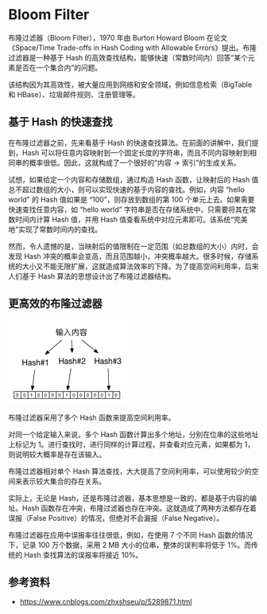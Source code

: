 # Bloom Filter

布隆过滤器（Bloom Filter），1970 年由 Burton Howard Bloom 在论文《Space/Time Trade-offs in Hash Coding with Allowable Errors》提出。布隆过滤器是一种基于 Hash 的高效查找结构，能够快速（常数时间内）回答“某个元素是否在一个集合内”的问题。

该结构因为其高效性，被大量应用到网络和安全领域，例如信息检索（BigTable 和 HBase）、垃圾邮件规则、注册管理等。

## 基于 Hash 的快速查找
在布隆过滤器之前，先来看基于 Hash 的快速查找算法。在前面的讲解中，我们提到，Hash 可以将任意内容映射到一个固定长度的字符串，而且不同内容映射到相同串的概率很低。因此，这就构成了一个很好的“内容 -> 索引”的生成关系。

试想，如果给定一个内容和存储数组，通过构造 Hash 函数，让映射后的 Hash 值总不超过数组的大小，则可以实现快速的基于内容的查找。例如，内容 “hello world” 的 Hash 值如果是 “100”，则存放到数组的第 100 个单元上去。如果需要快速查找任意内容，如 “hello world” 字符串是否在存储系统中，只需要将其在常数时间内计算 Hash 值，并用 Hash 值查看系统中对应元素即可。该系统“完美地”实现了常数时间内的查找。

然而，令人遗憾的是，当映射后的值限制在一定范围（如总数组的大小）内时，会发现 Hash 冲突的概率会变高，而且范围越小，冲突概率越大。很多时候，存储系统的大小又不能无限扩展，这就造成算法效率的下降。为了提高空间利用率，后来人们基于 Hash 算法的思想设计出了布隆过滤器结构。

## 更高效的布隆过滤器

![](./imgs/bloom_filter.png)

布隆过滤器采用了多个 Hash 函数来提高空间利用率。

对同一个给定输入来说，多个 Hash 函数计算出多个地址，分别在位串的这些地址上标记为 1。进行查找时，进行同样的计算过程，并查看对应元素，如果都为 1，则说明较大概率是存在该输入。

布隆过滤器相对单个 Hash 算法查找，大大提高了空间利用率，可以使用较少的空间来表示较大集合的存在关系。

实际上，无论是 Hash，还是布隆过滤器，基本思想是一致的，都是基于内容的编址。Hash 函数存在冲突，布隆过滤器也存在冲突。这就造成了两种方法都存在着误报（False Positive）的情况，但绝对不会漏报（False Negative）。

布隆过滤器在应用中误报率往往很低，例如，在使用 7 个不同 Hash 函数的情况下，记录 100 万个数据，采用 2 MB 大小的位串，整体的误判率将低于 1%。而传统的 Hash 查找算法的误报率将接近 10%。

## 参考资料
* https://www.cnblogs.com/zhxshseu/p/5289871.html